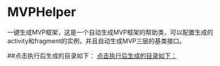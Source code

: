 # MVPHelper
一键生成MVP框架，这是一个自动生成MVP框架的帮助类，可以配置生成的activity和fragment的实例，并且自动生成MVP三层的基类接口。

##点击执行后生成的目录如下：
[点击执行后生成的目录如下：](image/目录.png)
